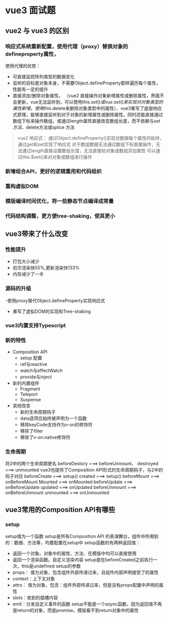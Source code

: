# vue3 面试题

## vue2 与 vue3 的区别
### 响应式系统重新配置，使用代理（proxy）替换对象的defineproperty属性，
使用代理的优势：
- 可直接监控阵列类型的数据变化
- 监听的目标是对象本身，不需要Object.defineProperty那样遍历每个属性，性能有一定的提升
- 直接添加/删除对象属性。 （vue2 直接操作对象新增属性或删除属性，界面不会更新，vue无法监听到，可以使用this.$set()或 vue.set()来实现对对象类型的属性新增，使用this.$delete来删除对象类型中的属性）、vue3重写了底层响应式原理，能够直接监听到对于对象的新增属性或删除属性，同时还能直接通过数组下标来操作数组，或通过length属性直接改变数组长度，而不依赖与$set方法 、$delete方法或splice 方法

>vue2 响应式：
>通过Object.defineProperty()实现对数据每个属性的劫持，通过get和set实现了响应式
>对于数组数据无法通过数组下标直接操作，无法通过length直接设置数组长度，无法直接给对象或数组添加属性
>可以通过this.$set()来对对象或数组进行操作

### 新增组合API，更好的逻辑重用和代码组织
### 重构虚拟DOM
### 模版编译时间优化，将一些静态节点编译成常量
### 代码结构调整，更方便tree-shaking，使其更小

## vue3带来了什么改变
### 性能提升
- 打包大小减少
- 初次渲染快55%,更新渲染快133%
- 内存减少了一半
### 源码的升级
-使用proxy替代Object.defineProperty实现响应式
- 重写了虚拟DOM的实现和Tree-shaking

### vue3内置支持Typescript

### 新的特性
- Composition API
  - setup 配置
  - ref与reactive
  - watch与effectWatch
  - provide与inject
- 新的内置组件
  - Fragment
  - Teleport
  - Suspense
- 其他改变
  - 新的生命周期钩子
  - data选项应始终被声明为一个函数
  - 移除keyCode支持作为v-on的修饰符
  - 移除了filter
  - 移除了v-on.native修饰符

### 生命周期
将2中的两个生命周期更名 beforeDestory ===> beforeUnmount、 destroyed ===> unmounted
vue3也提供了Composition API形式的生命周期钩子，与2中的钩子对应
beforeCreate ===> setup()
created ===> setup()
beforeMount ===> onBeforeMount
Mounted ===> onMounted
beforeUpdate ===> onBeforeUpdate
updated ===> onUpdated
beforeUnmount ===> onBeforeUnmount
unmounted ===> onUnmounted

## vue3常用的Composition API有哪些
### setup
setup值为一个函数
setup是所有Composition API 的表演舞台，组件中所用到的：数据、方法等，均要配置在setup中
setup函数的有两种返回值：
- 返回一个对象。对象中的属性、方法、在模版中均可以直接使用
- 返回一个渲染函数。自定义渲染内容
setup是在beforeCreated之前执行一次，this是undefined
setup的参数
- props： 值为对象，包含组件外部传递过来，且组件内部声明接受了的属性
- context：上下文对象
- attrs： 值为对象，包含：组件外部传递过来，但是没有props配置中声明的属性
- slots：收到的插槽内容
- emit：分发自定义事件的函数
setup不能是一个async函数，因为返回值不再是return的对象，而是promise，模版看不到return对象中的属性
